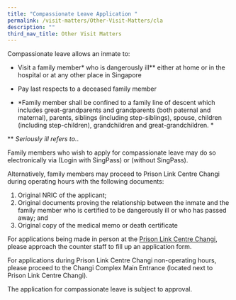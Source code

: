 ```yaml
---
title: "Compassionate Leave Application "
permalink: /visit-matters/Other-Visit-Matters/cla
description: ""
third_nav_title: Other Visit Matters
---
```

Compassionate leave allows an inmate to:
* Visit a family member* who is dangerously ill** either at home or in the hospital or at any other place in Singapore
* Pay last respects to a deceased family member

* *Family member shall be confined to a family line of descent which includes great-grandparents and grandparents (both paternal and maternal), parents, siblings (including step-siblings), spouse, children (including step-children), grandchildren and great-grandchildren. *

** *Seriously ill refers to.*. 

Family members who wish to apply for compassionate leave may do so electronically via (Login with SingPass) or (without SingPass).

Alternatively, family members may proceed to Prison Link Centre Changi during operating hours with the following documents:
1. Original NRIC of the applicant;
2. Original documents proving the relationship between the inmate and the family member who is certified to be dangerously ill or who has passed away; and
3. Original copy of the medical memo or death certificate

For applications being made in person at the [Prison Link Centre Changi](http://www.onemap.gov.sg/main/v2/?lat=1.35866557661503&lng=103.970054202183), please approach the counter staff to fill up an application form.

For applications during Prison Link Centre Changi non-operating hours, please proceed to the Changi Complex Main Entrance (located next to Prison Link Centre Changi).

The application for compassionate leave is subject to approval.
